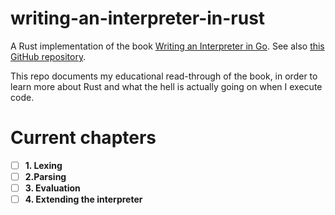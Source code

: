 # writing-an-interpreter-in-rust

A Rust implementation of the book [Writing an Interpreter in Go](https://interpreterbook.com/).
See also [this GitHub repository](https://github.com/Rydgel/monkey-rust).

This repo documents my educational read-through of the book, in order to learn more about Rust and what the hell is actually going on when I execute code.

# Current chapters

- [ ] **1. Lexing**
- [ ] **2.Parsing**
- [ ] **3. Evaluation**
- [ ] **4. Extending the interpreter**
